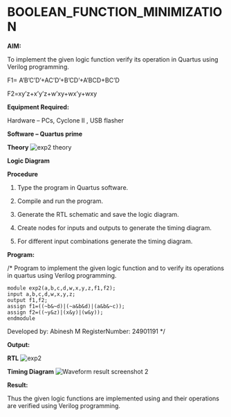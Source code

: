 # BOOLEAN_FUNCTION_MINIMIZATION

**AIM:**

To implement the given logic function verify its operation in Quartus using Verilog programming.

F1= A’B’C’D’+AC’D’+B’CD’+A’BCD+BC’D 

F2=xy’z+x’y’z+w’xy+wx’y+wxy

**Equipment Required:**

Hardware – PCs, Cyclone II , USB flasher

**Software – Quartus prime**

**Theory**
![exp2 theory](https://github.com/user-attachments/assets/1a564764-f0f5-4454-b80d-b258484af36e)

**Logic Diagram**

**Procedure**

1.	Type the program in Quartus software.

2.	Compile and run the program.

3.	Generate the RTL schematic and save the logic diagram.

4.	Create nodes for inputs and outputs to generate the timing diagram.

5.	For different input combinations generate the timing diagram.


**Program:**

/* Program to implement the given logic function and to verify its operations in quartus using Verilog programming. 
```
module exp2(a,b,c,d,w,x,y,z,f1,f2);
input a,b,c,d,w,x,y,z;
output f1,f2;
assign f1=((~b&~d)|(~a&b&d)|(a&b&~c));
assign f2=((~y&z)|(x&y)|(w&y));
endmodule
```
Developed by: Abinesh M
RegisterNumber: 24901191                  */

**Output:**

**RTL**
![exp2](https://github.com/user-attachments/assets/502924c1-2220-48d3-bec7-f16516c0c551)

**Timing Diagram**
![Waveform result screenshot 2](https://github.com/user-attachments/assets/b3fe109b-e92f-47f0-91e1-5fab987e4b3a)

**Result:**

Thus the given logic functions are implemented using and their operations are verified using Verilog programming.

